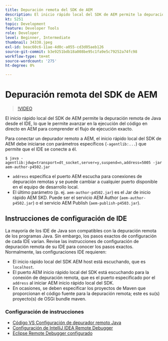 ```yaml
---
title: Depuración remota del SDK de AEM
description: El inicio rápido local del SDK de AEM permite la depuración remota de Java desde el IDE, lo que le permite avanzar en la ejecución del código en directo en AEM para comprender el flujo de ejecución exacto.
kt: 5251
topic: Development
feature: Developer Tools
role: Developer
level: Beginner, Intermediate
thumbnail: 34338.jpeg
exl-id: beac60c6-11ae-4d0c-a055-cd3d05aeb126
source-git-commit: b3e9251bdb18a008be95c1fa9e5c79252a74fc98
workflow-type: tm+mt
source-wordcount: '275'
ht-degree: 0%

---
```


# Depuración remota del SDK de AEM

>[!VIDEO](https://video.tv.adobe.com/v/34338?quality=12&learn=on)

El inicio rápido local del SDK de AEM permite la depuración remota de Java desde el IDE, lo que le permite avanzar en la ejecución del código en directo en AEM para comprender el flujo de ejecución exacto.

Para conectar un depurador remoto a AEM, el inicio rápido local del SDK de AEM debe iniciarse con parámetros específicos (`-agentlib:...`) que permite que el IDE se conecte a él.

```
$ java -agentlib:jdwp=transport=dt_socket,server=y,suspend=n,address=5005 -jar aem-author-p4502.jar   
```

+ `address` especifica el puerto AEM escucha para conexiones de depuración remotas y se puede cambiar a cualquier puerto disponible en el equipo de desarrollo local.
+ El último parámetro (p. ej. `aem-author-p4502.jar`) es el Jar de inicio rápido AEM SKD. Puede ser el servicio AEM Author (`aem-author-p4502.jar`) o el servicio AEM Publish (`aem-publish-p4503.jar`).

## Instrucciones de configuración de IDE

La mayoría de los IDE de Java son compatibles con la depuración remota de los programas Java. Sin embargo, los pasos exactos de configuración de cada IDE varían. Revise las instrucciones de configuración de depuración remota de su IDE para conocer los pasos exactos. Normalmente, las configuraciones IDE requieren:

+ El inicio rápido local del SDK AEM host está escuchando, que es `localhost`.
+ El puerto AEM inicio rápido local del SDK está escuchando para la conexión de depuración remota, que es el puerto especificado por el `address` al iniciar AEM inicio rápido local del SDK.
+ En ocasiones, se deben especificar los proyectos de Maven que proporcionan el código fuente para la depuración remota; este es su(s) proyecto(s) de OSGi bundle maven.

### Configuración de instrucciones

+ [Código VS Configuración de depurador remoto Java](https://code.visualstudio.com/docs/java/java-debugging)
+ [Configuración de IntelliJ IDEA Remote Debugger](https://www.jetbrains.com/help/idea/tutorial-remote-debug.html)
+ [Eclipse Remote Debugger configurado](https://javapapers.com/core-java/java-remote-debug-with-eclipse/)
